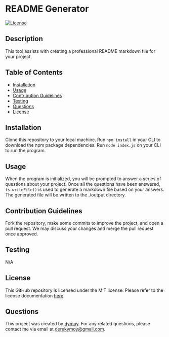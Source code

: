 # README Generator  
[![License](https://img.shields.io/badge/License-MIT-yellow.svg)](https://opensource.org/licenses/MIT)

## Description
This tool assists with creating a professional README markdown file for your project.

## Table of Contents 
- [Installation](#installation)
- [Usage](#usage)
- [Contribution Guidelines](#contribution-guidelines)
- [Testing](#testing)
- [Questions](#questions)
- [License](#License)

## Installation 
Clone this repository to your local machine. Run `npm install` in your CLI to download the npm package dependencies. Run `node index.js` on your CLI to run the program.

## Usage 
When the program is initialized, you will be prompted to answer a series of questions about your project. Once all the questions have been answered, `fs.writeFile()` is used to generate a markdown file based on your answers. The generated file will be written to the ./output directory.

## Contribution Guidelines
Fork the repository, make some commits to improve the project, and open a pull request. We may discuss your changes and merge the pull request once approved.

## Testing 
N/A

## License 
This GitHub repository is licensed under the MIT license. Please refer to the license documentation [here](https://opensource.org/licenses/MIT).

## Questions
This project was created by [dymoy](https://github.com/dymoy).
For any related questions, please contact me via email at <derekymoy@gmail.com>.
